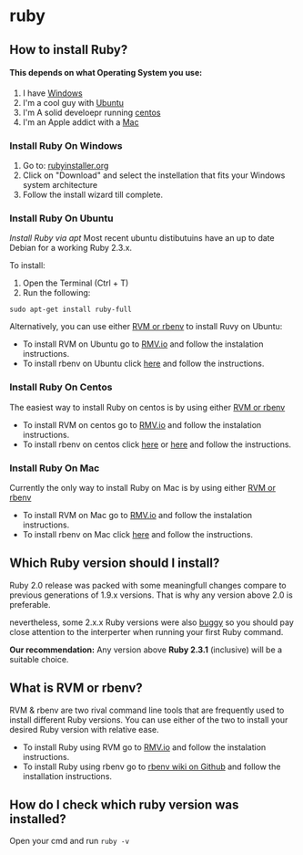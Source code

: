 # ruby


## How to install Ruby?

#### This depends on what Operating System you use:

  1. I have [Windows](#install-ruby-on-windows)
  1. I'm a cool guy with [Ubuntu](#install-ruby-on-ubuntu)
  1. I'm A solid develoepr running [centos](#install-ruby-on-centos)
  1. I'm an Apple addict with a [Mac](#install-ruby-on-mac)
  
### Install Ruby On Windows
1. Go to: [rubyinstaller.org](https://rubyinstaller.org/)
1. Click on "Download" and select the instellation that fits your Windows system architecture
1. Follow the install wizard till complete.


### Install Ruby On Ubuntu
*Install Ruby via apt*
Most recent ubuntu distibutuins have an up to date Debian for a working Ruby 2.3.x.

To install:
  1. Open the  Terminal (Ctrl + T) 
  1. Run the following:
  ```shell
  sudo apt-get install ruby-full
  ```
  
Alternatively, you can use either [RVM or rbenv](#what-is-rvm-or-rbenv) to install Ruvy on Ubuntu:

* To install RVM on Ubuntu go to [RMV.io](https://github.com/rvm/ubuntu_rvm) and follow the instalation instructions. 
* To install rbenv on Ubuntu click [here]() and follow the instructions.

### Install Ruby On Centos
The easiest way to install Ruby on centos is by using either [RVM or rbenv](#what-is-rvm-or-rbenv)

* To install RVM on centos go to [RMV.io](https://rvm.io/rvm/install#any-other-system) and follow the instalation instructions. 
* To install rbenv on centos click [here](https://gist.github.com/soardex/e95cdc230d1ac5b824b3) or [here](https://github.com/rbenv/ruby-build/wiki) and follow the instructions.

### Install Ruby On Mac
Currently the only way to install Ruby on Mac is by using either [RVM or rbenv](#what-is-rvm-or-rbenv)

* To install RVM on Mac go to [RMV.io](https://rvm.io/rvm/install#any-other-system) and follow the instalation instructions. 
* To install rbenv on Mac click [here](https://github.com/rbenv/ruby-build/wiki) and follow the instructions.

## Which Ruby version should I install?

Ruby 2.0 release was packed with some meaningfull changes compare to previous generations of 1.9.x versions. That is why any version above 2.0 is preferable.

nevertheless, some 2.x.x Ruby versions were also [buggy](https://github.com/e2/ruby_dep/issues/8) so you should pay close attention to the interperter when running your first Ruby command.

**Our recommendation:** Any version above **Ruby 2.3.1** (inclusive) will be a suitable choice.

## What is RVM or rbenv?

RVM & rbenv are two rival command line tools that are frequently used to install different Ruby versions. You can use either of the two to install your desired Ruby version with relative ease.

* To install Ruby using RVM go to [RMV.io](https://rvm.io/rvm/install#installation) and follow the instalation instructions.
* To install Ruby using rbenv go to [rbenv wiki on Github](https://github.com/rbenv/ruby-build/wiki) and follow the installation instructions.


## How do I check which ruby version was installed?
Open your cmd and run `ruby -v`
